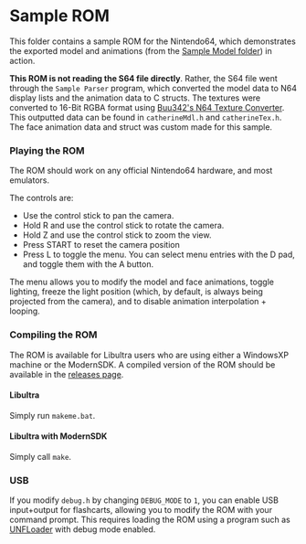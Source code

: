 # Sample ROM

This folder contains a sample ROM for the Nintendo64, which demonstrates the exported model and animations (from the [Sample Model folder](../../Sample%20Model)) in action. 

**This ROM is not reading the S64 file directly**. Rather, the S64 file went through the `Sample Parser` program, which converted the model data to N64 display lists and the animation data to C structs. The textures were converted to 16-Bit RGBA format using [Buu342's N64 Texture Converter](https://github.com/buu342/GML-N64TextureConverter). This outputted data can be found in `catherineMdl.h` and `catherineTex.h`. The face animation data and struct was custom made for this sample.


### Playing the ROM
The ROM should work on any official Nintendo64 hardware, and most emulators. 

The controls are:
* Use the control stick to pan the camera.
* Hold R and use the control stick to rotate the camera.
* Hold Z and use the control stick to zoom the view.
* Press START to reset the camera position
* Press L to toggle the menu. You can select menu entries with the D pad, and toggle them with the A button.

The menu allows you to modify the model and face animations, toggle lighting, freeze the light position (which, by default, is always being projected from the camera), and to disable animation interpolation + looping.


### Compiling the ROM
The ROM is available for Libultra users who are using either a WindowsXP machine or the ModernSDK. A compiled version of the ROM should be available in the [releases page](../../../../releases).

#### Libultra

Simply run `makeme.bat`. 

#### Libultra with ModernSDK

Simply call `make`.

### USB
If you modify `debug.h` by changing `DEBUG_MODE` to `1`, you can enable USB input+output for flashcarts, allowing you to modify the ROM with your command prompt. This requires loading the ROM using a program such as [UNFLoader](https://github.com/buu342/N64-UNFLoader) with debug mode enabled.